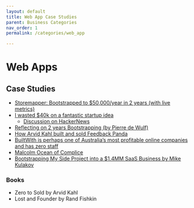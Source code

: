 ```yaml
---
layout: default
title: Web App Case Studies
parent: Business Categories
nav_order: 1
permalink: /categories/web_app

---
```


# Web Apps

## Case Studies

- [Storemapper: Bootstrapped to $50,000/year in 2 years (with live metrics)](https://tylertringas.com/storemapper-bootstrapped-to-50000year-in-2-years-with-live-metrics/ )
- [I wasted $40k on a fantastic startup idea](https://tjcx.me/posts/i-wasted-40k-on-a-fantastic-startup-idea/)
	- [Discussion on HackerNews](https://news.ycombinator.com/item?id=21947551)
- [Reflecting on 2 years Bootstrapping (by Pierre de Wulf)](https://twitter.com/pierredewulf/status/1280526150243098627)
- [How Arvid Kahl built and sold Feedback Panda](https://thebootstrappedfounder.com/from-founding-to-exit-in-two-years-the-feedbackpanda-story/)
- [BuiltWith is perhaps one of Australia’s most profitable online companies and has zero staff](https://www.startupdaily.net/2015/09/builtwith-is-perhaps-one-of-australias-most-profitable-online-companies-and-has-zero-staff/)
- [Malcolm Ocean of Complice](https://blog.complice.co/post/130460454477/complice-at-2-years-howd-we-get-here)
- [Bootstrapping My Side Project into a $1.4MM SaaS Business by Mike Kulakov](https://www.indiehackers.com/interview/bootstrapping-my-side-project-into-a-1-4mm-saas-business-b19daa40c6)

### Books

- Zero to Sold by Arvid Kahl
- Lost and Founder by Rand Fishkin
